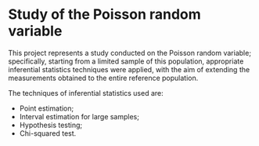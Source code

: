 <h1>
  Study of the Poisson random variable 
</h1> 

<p>
  This project represents a study conducted on the Poisson random variable; specifically, starting from a limited sample of this population, appropriate inferential statistics techniques were applied, with the aim of extending the measurements obtained to the entire reference population.
</p>

<p>
The techniques of inferential statistics used are:

<ul>
  <li>Point estimation;</li>
  <li>Interval estimation for large samples;</li>
  <li>Hypothesis testing;</li>
  <li>Chi-squared test.</li>
</ul>
</p>

